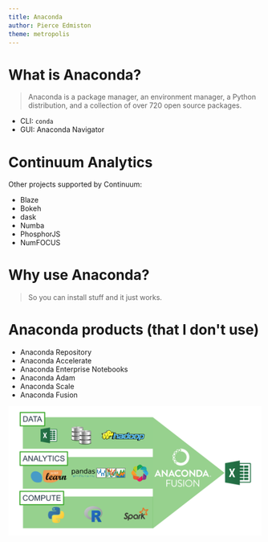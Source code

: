```yaml
---
title: Anaconda
author: Pierce Edmiston
theme: metropolis
---
```


# What is Anaconda?

> Anaconda is a package manager, an environment manager, a Python distribution, and a collection of over 720 open source packages.

- CLI: `conda`
- GUI: Anaconda Navigator

# Continuum Analytics

Other projects supported by Continuum:

- Blaze
- Bokeh
- dask
- Numba
- PhosphorJS
- NumFOCUS

# Why use Anaconda?

> So you can install stuff and it just works.

# Anaconda products (that I don't use)

- Anaconda Repository
- Anaconda Accelerate
- Anaconda Enterprise Notebooks
- Anaconda Adam
- Anaconda Scale
- Anaconda Fusion

![Anaconda Fusion](img/fusion-data-analytics-compute.png)
